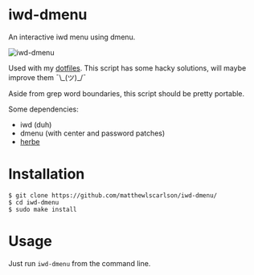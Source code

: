 # iwd-dmenu
An interactive iwd menu using dmenu.

![iwd-dmenu](https://mattcarlson.org/img/iwd-dmenu.png)

Used with my [dotfiles](https://www.git.mattcarlson.org/sites/dots/). This script has some hacky solutions, will maybe improve them ¯\\\_(ツ)_/¯

Aside from grep word boundaries, this script should be pretty portable.

Some dependencies:
- iwd (duh)
- dmenu (with center and password patches)
- [herbe](https://github.com/dudik/herbe)

# Installation
```shell
$ git clone https://github.com/matthewlscarlson/iwd-dmenu/
$ cd iwd-dmenu
$ sudo make install
```

# Usage
Just run `iwd-dmenu` from the command line.

